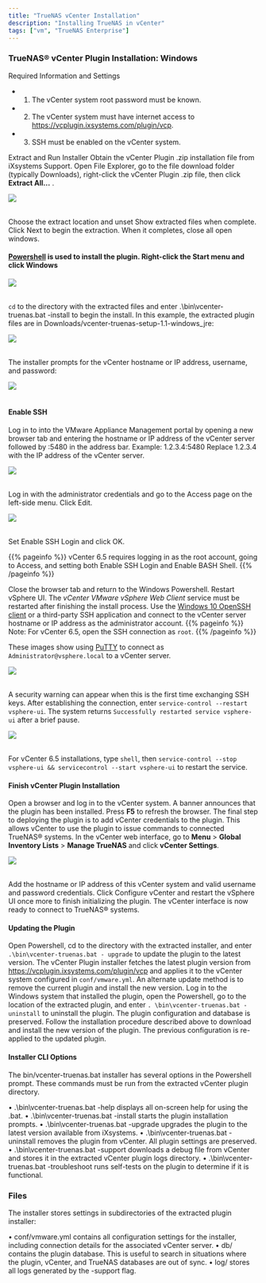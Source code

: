 ```yaml
---
title: "TrueNAS vCenter Installation"
description: "Installing TrueNAS in vCenter" 
tags: ["vm", "TrueNAS Enterprise"]
---
```




### TrueNAS® vCenter Plugin Installation: Windows

Required Information and Settings
+ 1. The vCenter system root password must be known.
+ 2. The vCenter system must have internet access to https://vcplugin.ixsystems.com/plugin/vcp.
+ 3. SSH must be enabled on the vCenter system. 

Extract and Run Installer
Obtain the vCenter Plugin .zip installation file from iXsystems Support.
Open File Explorer, go to the file download folder (typically Downloads), right-click the vCenter Plugin .zip file, then click **Extract All…** .


<img src="/images/vcp-01.PNG">
<br><br>


Choose the extract location and unset Show extracted files when complete. Click Next to begin the extraction. When it completes, close all open windows.

#### [Powershell](https://docs.microsoft.com/en-us/powershell/scripting/overview?view=powershell-6) is used to install the plugin. Right-click the Start menu and click Windows 

<img src="/images/vcp-02.PNG">
<br><br>

`cd` to the directory with the extracted files and enter .\bin\vcenter-truenas.bat -install to begin the install. In this example, the extracted plugin files are in Downloads/vcenter-truenas-setup-1.1-windows_jre:

<img src="/images/vcp-03.PNG">
<br><br>

The installer prompts for the vCenter hostname or IP address, username, and password:

<img src="/images/vcp-04.PNG">
<br><br>

#### Enable SSH
Log in to into the VMware Appliance Management portal by opening a new browser tab and entering the hostname or IP address of the vCenter server followed by :5480 in the address bar. Example: 1.2.3.4:5480
Replace 1.2.3.4 with the IP address of the vCenter server.

<img src="/images/vcp-05.PNG">
<br><br>

Log in with the administrator credentials and go to the Access page on the left-side menu. Click Edit.

<img src="/images/vcp-06.PNG">
<br><br>

Set Enable SSH Login and click OK.

{{% pageinfo %}}
vCenter 6.5 requires logging in as the root account, going to Access, and setting both Enable SSH Login and Enable BASH Shell.
{{% /pageinfo %}}

Close the browser tab and return to the Windows Powershell. Restart vSphere UI. The *vCenter VMware vSphere Web Client* service must be restarted after finishing the install process.
Use the [Windows 10 OpenSSH client](https://docs.microsoft.com/en-us/windowsserver/administration/openssh/openssh_install_firstuse) or a third-party SSH application and connect to the vCenter server hostname or IP address as the administrator account.
{{% pageinfo %}}
Note: For vCenter 6.5, open the SSH connection as `root`.
{{% /pageinfo %}}

These images show using [PuTTY](https://www.chiark.greenend.org.uk/~sgtatham/putty/) to connect as `Administrator@vsphere.local` to a vCenter server.

<img src="/images/vcp-07.PNG">
<br><br>

A security warning can appear when this is the first time exchanging SSH keys. After establishing the connection, enter `service-control --restart vsphere-ui`. The system returns `Successfully restarted service vsphere-ui` after a brief pause.

<img src="/images/vcp-08.PNG">
<br><br>

For vCenter 6.5 installations, type `shell`, then `service-control --stop vsphere-ui && servicecontrol --start vsphere-ui` to restart the service.

#### Finish vCenter Plugin Installation
Open a browser and log in to the vCenter system. A banner announces that the plugin has been installed. Press **F5** to refresh the browser.
The final step to deploying the plugin is to add vCenter credentials to the plugin. This allows vCenter to use the plugin to issue commands to connected TrueNAS® systems. In the vCenter web interface, go to **Menu** > **Global Inventory Lists** > **Manage TrueNAS** and click **vCenter Settings**.

<img src="/images/vcp-09.PNG">
<br><br>

Add the hostname or IP address of this vCenter system and valid username and password credentials. Click Configure vCenter and restart the vSphere UI once more to finish initializing the plugin. The vCenter interface is
now ready to connect to TrueNAS® systems.

#### Updating the Plugin

Open Powershell, cd to the directory with the extracted installer, and enter `.\bin\vcenter-truenas.bat - upgrade` to update the plugin to the latest version. The vCenter Plugin installer fetches the latest plugin version from https://vcplugin.ixsystems.com/plugin/vcp and applies it to the vCenter system configured in `conf/vmware.yml`.
An alternate update method is to remove the current plugin and install the new version. Log in to the Windows system that installed the plugin, open the Powershell, go to the location of the extracted plugin, and enter `.
\bin\vcenter-truenas.bat -uninstall` to uninstall the plugin. The plugin configuration and database is preserved. Follow the installation procedure described above to download and install the new version of the plugin.
The previous configuration is re-applied to the updated plugin.


#### Installer CLI Options

The bin/vcenter-truenas.bat installer has several options in the Powershell prompt. These commands must be run from the extracted vCenter plugin directory.

• .\bin\vcenter-truenas.bat -help displays all on-screen help for using the .bat.
• .\bin\vcenter-truenas.bat -install starts the plugin installation prompts.
• .\bin\vcenter-truenas.bat -upgrade upgrades the plugin to the latest version available from iXsystems.
• .\bin\vcenter-truenas.bat -uninstall removes the plugin from vCenter. All plugin settings are preserved.
• .\bin\vcenter-truenas.bat -support downloads a debug file from vCenter and stores it in the extracted vCenter plugin logs directory.
• .\bin\vcenter-truenas.bat -troubleshoot runs self-tests on the plugin to determine if it is functional.

### Files

The installer stores settings in subdirectories of the extracted plugin installer:

• conf/vmware.yml contains all configuration settings for the installer, including connection details for the associated vCenter server.
• db/ contains the plugin database. This is useful to search in situations where the plugin, vCenter, and TrueNAS databases are out of sync.
• log/ stores all logs generated by the -support flag.


